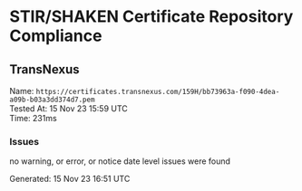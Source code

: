 # STIR/SHAKEN Certificate Repository Compliance

## TransNexus

Name: `https://certificates.transnexus.com/159H/bb73963a-f090-4dea-a09b-b03a3dd374d7.pem`\
Tested At: 15 Nov 23 15:59 UTC\
Time: 231ms

### Issues

no warning, or error, or notice date level issues were found

Generated: 15 Nov 23 16:51 UTC